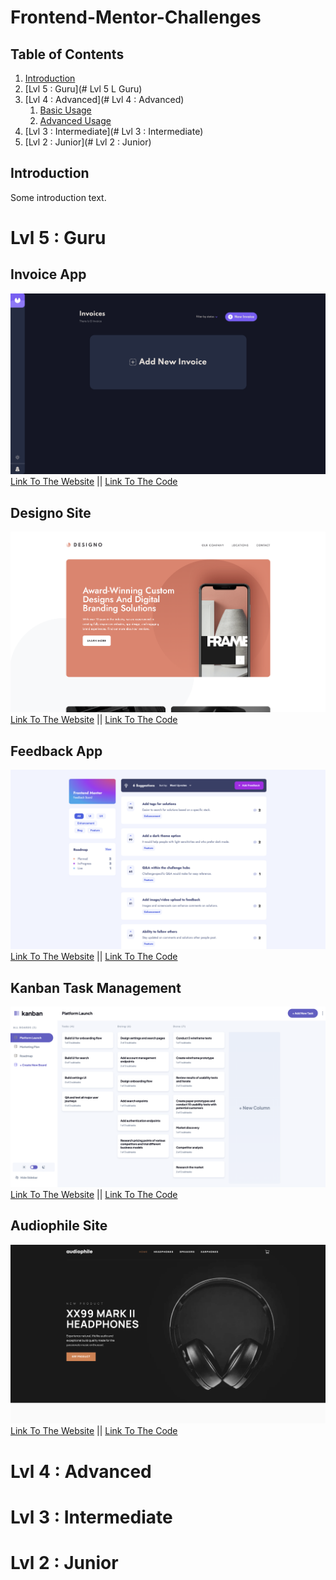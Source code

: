 # Frontend-Mentor-Challenges

## Table of Contents
1. [Introduction](#introduction)
2. [Lvl 5 : Guru](# Lvl 5 L Guru)
3. [Lvl 4 : Advanced](# Lvl 4 : Advanced)
    1. [Basic Usage](#basic-usage)
    2. [Advanced Usage](#advanced-usage)
4. [Lvl 3 : Intermediate](# Lvl 3 : Intermediate)
5. [Lvl 2 : Junior](# Lvl 2 : Junior)

## Introduction
Some introduction text.




# Lvl 5 : Guru


## Invoice App
![Alt text](https://github.com/GnarlyLasagna/f-e-mentor-challenges/blob/main/images/invoice-app.png)
[Link To The Website](https://evan-d-invoice-app.netlify.app/) || [Link To The Code]()


## Designo Site
![Alt text](https://github.com/GnarlyLasagna/f-e-mentor-challenges/blob/main/images/designo-site.png)
[Link To The Website](https://evan-d-designo-site.netlify.app/) || [Link To The Code]()


## Feedback App
![Alt text](https://github.com/GnarlyLasagna/f-e-mentor-challenges/blob/main/images/feedback-app.png)
[Link To The Website](https://evan-d-feedback-app.netlify.app/) || [Link To The Code]()


## Kanban Task Management
![Alt text](https://github.com/GnarlyLasagna/f-e-mentor-challenges/blob/main/images/kanban-task-management.png)
[Link To The Website](https://evan-d-kanban-task-management.netlify.app/) || [Link To The Code]()


## Audiophile Site
![Alt text](https://github.com/GnarlyLasagna/f-e-mentor-challenges/blob/main/images/audiophile.png)
[Link To The Website](https://evan-d-audiophile.netlify.app/) || [Link To The Code]()


# Lvl 4 : Advanced




# Lvl 3 : Intermediate





# Lvl 2 : Junior








